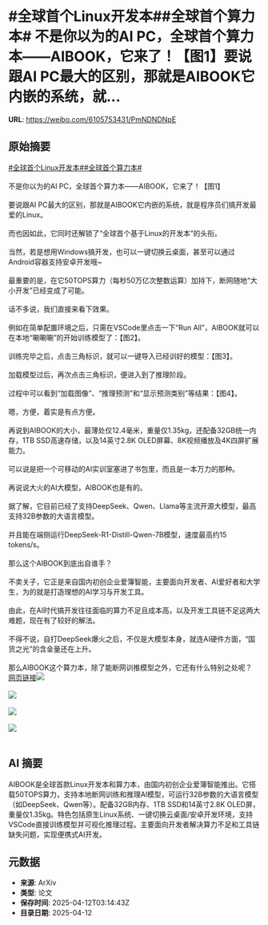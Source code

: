 # #全球首个Linux开发本##全球首个算力本# 不是你以为的AI PC，全球首个算力本——AIBOOK，它来了！【图1】要说跟AI PC最大的区别，那就是AIBOOK它内嵌的系统，就...

**URL**: https://weibo.com/6105753431/PmNDNDNpE

## 原始摘要

<a href="https://m.weibo.cn/search?containerid=231522type%3D1%26t%3D10%26q%3D%23%E5%85%A8%E7%90%83%E9%A6%96%E4%B8%AALinux%E5%BC%80%E5%8F%91%E6%9C%AC%23&amp;extparam=%23%E5%85%A8%E7%90%83%E9%A6%96%E4%B8%AALinux%E5%BC%80%E5%8F%91%E6%9C%AC%23" data-hide=""><span class="surl-text">#全球首个Linux开发本#</span></a><a href="https://m.weibo.cn/search?containerid=231522type%3D1%26t%3D10%26q%3D%23%E5%85%A8%E7%90%83%E9%A6%96%E4%B8%AA%E7%AE%97%E5%8A%9B%E6%9C%AC%23&amp;extparam=%23%E5%85%A8%E7%90%83%E9%A6%96%E4%B8%AA%E7%AE%97%E5%8A%9B%E6%9C%AC%23" data-hide=""><span class="surl-text">#全球首个算力本#</span></a> <br><br>不是你以为的AI PC，全球首个算力本——AIBOOK，它来了！【图1】<br><br>要说跟AI PC最大的区别，那就是AIBOOK它内嵌的系统，就是程序员们搞开发最爱的Linux。<br><br>而也因如此，它同时还解锁了“全球首个基于Linux的开发本”的头衔。<br><br>当然，若是想用Windows搞开发，也可以一键切换云桌面，甚至可以通过Android容器支持安卓开发哦~<br><br>最重要的是，在它50TOPS算力（每秒50万亿次整数运算）加持下，断网随地“大小开发”已经变成了可能。<br><br>话不多说，我们直接来看下效果。<br><br>例如在简单配置环境之后，只需在VSCode里点击一下“Run All”，AIBOOK就可以在本地“唰唰唰”的开始训练模型了：【图2】。<br><br>训练完毕之后，点击三角标识，就可以一键导入已经训好的模型：【图3】。<br><br>加载模型过后，再次点击三角标识，便进入到了推理阶段。<br><br>过程中可以看到“加载图像”、“推理预测”和“显示预测类别”等结果：【图4】。<br><br>嗯，方便，着实是有点方便。<br><br>再说到AIBOOK的大小，最薄处仅12.4毫米，重量仅1.35kg，还配备32GB统一内存，1TB SSD高速存储，以及14英寸2.8K OLED屏幕、8K视频播放及4K四屏扩展能力。<br><br>可以说是把一个可移动的AI实训室塞进了书包里，而且是一本万力的那种。<br><br>再说说大火的AI大模型，AIBOOK也是有的。<br><br>据了解，它目前已经了支持DeepSeek、Qwen、Llama等主流开源大模型，最高支持32B参数的大语言模型。<br><br>并且能在端侧运行DeepSeek-R1-Distill-Qwen-7B模型，速度最高约15 tokens/s。<br><br>那么这个AIBOOK到底出自谁手？<br><br>不卖关子，它正是来自国内初创企业爱簿智能，主要面向开发者、AI爱好者和大学生，为的就是打造理想的AI学习与开发工具。<br><br>由此，在AI时代搞开发往往面临的算力不足且成本高，以及开发工具链不足这两大难题，现在有了较好的解法。<br><br>不得不说，自打DeepSeek爆火之后，不仅是大模型本身，就连AI硬件方面，“国货之光”的含金量还在上升。<br><br>那么AIBOOK这个算力本，除了能断网训推模型之外，它还有什么特别之处呢？<a href="https://weibo.cn/sinaurl?u=https%3A%2F%2Fmp.weixin.qq.com%2Fs%2FgD4Bi-Pb8UufRH_F3icv5g" data-hide=""><span class="url-icon"><img style="width: 1rem;height: 1rem" src="https://h5.sinaimg.cn/upload/2015/09/25/3/timeline_card_small_web_default.png" referrerpolicy="no-referrer"></span><span class="surl-text">网页链接</span></a><img style="" src="https://tvax3.sinaimg.cn/large/006Fd7o3ly1i0d4vxkqeag30px0eknpf.gif" referrerpolicy="no-referrer"><br><br><img style="" src="https://tvax3.sinaimg.cn/large/006Fd7o3ly1i0d4wouxaqg30r10f7hdu.gif" referrerpolicy="no-referrer"><br><br><img style="" src="https://tvax2.sinaimg.cn/large/006Fd7o3ly1i0d4wvyp8kg30r10f7npd.gif" referrerpolicy="no-referrer"><br><br><img style="" src="https://tvax1.sinaimg.cn/large/006Fd7o3ly1i0d4x6bcxlg30r10f7b2a.gif" referrerpolicy="no-referrer"><br><br>

## AI 摘要

AIBOOK是全球首款Linux开发本和算力本，由国内初创企业爱簿智能推出。它搭载50TOPS算力，支持本地断网训练和推理AI模型，可运行32B参数的大语言模型（如DeepSeek、Qwen等）。配备32GB内存、1TB SSD和14英寸2.8K OLED屏，重量仅1.35kg。特色包括原生Linux系统、一键切换云桌面/安卓开发环境，支持VSCode直接训练模型并可视化推理过程。主要面向开发者解决算力不足和工具链缺失问题，实现便携式AI开发。

## 元数据

- **来源**: ArXiv
- **类型**: 论文
- **保存时间**: 2025-04-12T03:14:43Z
- **目录日期**: 2025-04-12

